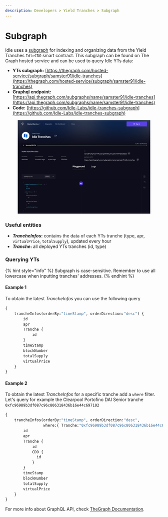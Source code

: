 ```yaml
---
description: Developers > Yield Tranches > Subgraph
---
```


# Subgraph

Idle uses a [subgraph](https://thegraph.com/docs/about/introduction#what-the-graph-is) for indexing and organizing data from the Yield Tranches `IdleCDO` smart contract. This subgraph can be found on The Graph hosted service and can be used to query Idle YTs data:

* **YTs subgraph:** [https://thegraph.com/hosted-service/subgraph/samster91/idle-tranches](https://thegraph.com/hosted-service/subgraph/samster91/idle-tranches)
* **Graphql endpoint:** [https://api.thegraph.com/subgraphs/name/samster91/idle-tranches](https://api.thegraph.com/subgraphs/name/samster91/idle-tranches)
* **Code:** [https://github.com/Idle-Labs/idle-tranches-subgraph](https://github.com/Idle-Labs/idle-tranches-subgraph)

<figure><img src="../../.gitbook/assets/image (36).png" alt=""><figcaption></figcaption></figure>

### Useful entities

* _**TrancheInfos**_**:** contains the data of each YTs tranche (type, apr, `virtualPrice`, `totalSupply`), updated every hour
* _**Tranche**_**:** all deployed YTs tranches (id, type)

### Querying YTs

{% hint style="info" %}
Subgraph is case-sensitive. Remember to use all lowercase when inputting tranches' addresses.&#x20;
{% endhint %}

#### Example 1

To obtain the latest _TrancheInfos_ you can use the following query

```graphql
{ 
    trancheInfos(orderBy:"timeStamp", orderDirection:"desc") { 
        id
        apr
        Tranche { 
            id 
        }
        timeStamp
        blockNumber
        totalSupply
        virtualPrice
    }
}
```

#### Example 2

To obtain the latest _TrancheInfos_ for a specific tranche add a `where` filter. Let's query for example the Clearpool Portofino DAI Senior tranche `0xfc96989b3df087c96c806318436b16e44c697102`

```graphql
{ 
    trancheInfos(orderBy:"timeStamp", orderDirection:"desc", 
                 where:{ Tranche:"0xfc96989b3df087c96c806318436b16e44c697102" }) { 
        id
        apr
        Tranche { 
            id 
            CDO {
              id
            }
        }
        timeStamp
        blockNumber
        totalSupply
        virtualPrice
    }
}
```

For more info about GraphQL API, check [TheGraph Documentation](https://thegraph.com/docs/en/developer/graphql-api/).
